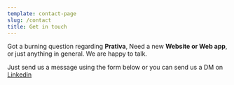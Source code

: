 ```yaml
---
template: contact-page
slug: /contact
title: Get in touch
---
```


Got a burning question regarding **Prativa**, Need a new **Website or Web app**, or just anything in general. We are happy to talk.

Just send us a message using the form below or you can send us a DM on [Linkedin](https://www.linkedin.com/company/prativahq/)
